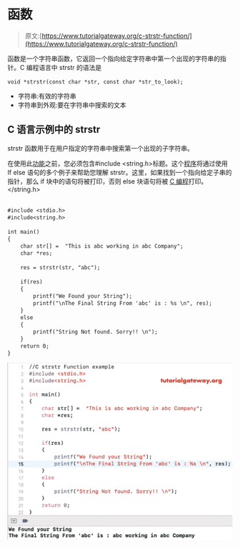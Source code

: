 # 函数

> 原文:[https://www.tutorialgateway.org/c-strstr-function/](https://www.tutorialgateway.org/c-strstr-function/)

函数是一个字符串函数，它返回一个指向给定字符串中第一个出现的字符串的指针。C 编程语言中 strstr 的语法是

```
void *strstr(const char *str, const char *str_to_look);
```

*   字符串:有效的字符串
*   字符串到外观:要在字符串中搜索的文本

## C 语言示例中的 strstr

strstr 函数用于在用户指定的字符串中搜索第一个出现的子字符串。

在使用此[功能](https://www.tutorialgateway.org/c-string/)之前，您必须包含#include <string.h>标题。这个[程序](https://www.tutorialgateway.org/c-programming-examples/)将通过使用 If else 语句的多个例子来帮助您理解 strstr。这里，如果找到一个指向给定子串的指针，那么 if 块中的语句将被打印，否则 else 块语句将被 [C 编程](https://www.tutorialgateway.org/c-programming/)打印。</string.h>

```

#include <stdio.h> 
#include<string.h>

int main()
{
    char str[] =  "This is abc working in abc Company";
    char *res;

    res = strstr(str, "abc");

    if(res)
    {
        printf("We Found your String");
        printf("\nThe Final String From 'abc' is : %s \n", res);
    }
    else
    {
        printf("String Not found. Sorry!! \n");
    }
    return 0;
}
```

![C strstr function example](img/68ea779c0ecf985b94b3484313e2d078.png)